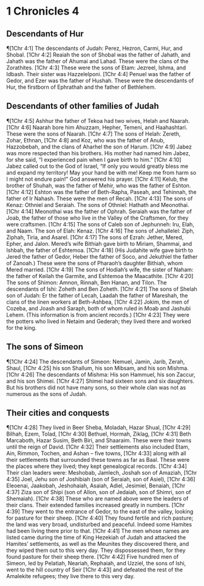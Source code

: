 # 1 Chronicles 4

## Descendants of Hur
¶[1Chr 4:1] The descendants of Judah: Perez, Hezron, Carmi, Hur, and Shobal.
[1Chr 4:2] Reaiah the son of Shobal was the father of Jahath, and Jahath was the father of Ahumai and Lahad. These were the clans of the Zorathites.
[1Chr 4:3] These were the sons of Etam: Jezreel, Ishma, and Idbash. Their sister was Hazzelelponi.
[1Chr 4:4] Penuel was the father of Gedor, and Ezer was the father of Hushah. These were the descendants of Hur, the firstborn of Ephrathah and the father of Bethlehem.

## Descendants of other families of Judah
¶[1Chr 4:5] Ashhur the father of Tekoa had two wives, Helah and Naarah.
[1Chr 4:6] Naarah bore him Ahuzzam, Hepher, Temeni, and Haahashtari. These were the sons of Naarah.
[1Chr 4:7] The sons of Helah: Zereth, Zohar, Ethnan,
[1Chr 4:8] and Koz, who was the father of Anub, Hazzobebah, and the clans of Aharhel the son of Harum.
[1Chr 4:9] Jabez was more respected than his brothers. His mother had named him Jabez, for she said, “I experienced pain when I gave birth to him.”
[1Chr 4:10] Jabez called out to the God of Israel, “If only you would greatly bless me and expand my territory! May your hand be with me! Keep me from harm so I might not endure pain!” God answered his prayer.
[1Chr 4:11] Kelub, the brother of Shuhah, was the father of Mehir, who was the father of Eshton.
[1Chr 4:12] Eshton was the father of Beth-Rapha, Paseah, and Tehinnah, the father of Ir Nahash. These were the men of Recah.
[1Chr 4:13] The sons of Kenaz: Othniel and Seraiah. The sons of Othniel: Hathath and Meonothai.
[1Chr 4:14] Meonothai was the father of Ophrah. Seraiah was the father of Joab, the father of those who live in the Valley of the Craftsmen, for they were craftsmen.
[1Chr 4:15] The sons of Caleb son of Jephunneh: Iru, Elah, and Naam. The son of Elah: Kenaz.
[1Chr 4:16] The sons of Jehallelel: Ziph, Ziphah, Tiria, and Asarel.
[1Chr 4:17] The sons of Ezrah: Jether, Mered, Epher, and Jalon. Mered’s wife Bithiah gave birth to Miriam, Shammai, and Ishbah, the father of Eshtemoa.
[1Chr 4:18] (His Judahite wife gave birth to Jered the father of Gedor, Heber the father of Soco, and Jekuthiel the father of Zanoah.) These were the sons of Pharaoh’s daughter Bithiah, whom Mered married.
[1Chr 4:19] The sons of Hodiah’s wife, the sister of Naham: the father of Keilah the Garmite, and Eshtemoa the Maacathite.
[1Chr 4:20] The sons of Shimon: Amnon, Rinnah, Ben Hanan, and Tilon. The descendants of Ishi: Zoheth and Ben Zoheth.
[1Chr 4:21] The sons of Shelah son of Judah: Er the father of Lecah, Laadah the father of Mareshah, the clans of the linen workers at Beth-Ashbea,
[1Chr 4:22] Jokim, the men of Cozeba, and Joash and Saraph, both of whom ruled in Moab and Jashubi Lehem. (This information is from ancient records.)
[1Chr 4:23] They were the potters who lived in Netaim and Gederah; they lived there and worked for the king.

## The sons of Simeon
¶[1Chr 4:24] The descendants of Simeon: Nemuel, Jamin, Jarib, Zerah, Shaul,
[1Chr 4:25] his son Shallum, his son Mibsam, and his son Mishma.
[1Chr 4:26] The descendants of Mishma: His son Hammuel, his son Zaccur, and his son Shimei.
[1Chr 4:27] Shimei had sixteen sons and six daughters. But his brothers did not have many sons, so their whole clan was not as numerous as the sons of Judah.

## Their cities and conquests
¶[1Chr 4:28] They lived in Beer Sheba, Moladah, Hazar Shual,
[1Chr 4:29] Bilhah, Ezem, Tolad,
[1Chr 4:30] Bethuel, Hormah, Ziklag,
[1Chr 4:31] Beth Marcaboth, Hazar Susim, Beth Biri, and Shaaraim. These were their towns until the reign of David.
[1Chr 4:32] Their settlements also included Etam, Ain, Rimmon, Tochen, and Ashan – five towns,
[1Chr 4:33] along with all their settlements that surrounded these towns as far as Baal. These were the places where they lived; they kept genealogical records.
[1Chr 4:34] Their clan leaders were: Meshobab, Jamlech, Joshah son of Amaziah,
[1Chr 4:35] Joel, Jehu son of Joshibiah (son of Seraiah, son of Asiel),
[1Chr 4:36] Eleoenai, Jaakobah, Jeshohaiah, Asaiah, Adiel, Jesimiel, Benaiah,
[1Chr 4:37] Ziza son of Shipi (son of Allon, son of Jedaiah, son of Shimri, son of Shemaiah).
[1Chr 4:38] These who are named above were the leaders of their clans. Their extended families increased greatly in numbers.
[1Chr 4:39] They went to the entrance of Gedor, to the east of the valley, looking for pasture for their sheep.
[1Chr 4:40] They found fertile and rich pasture; the land was very broad, undisturbed and peaceful. Indeed some Hamites had been living there prior to that.
[1Chr 4:41] The men whose names are listed came during the time of King Hezekiah of Judah and attacked the Hamites’ settlements, as well as the Meunites they discovered there, and they wiped them out to this very day. They dispossessed them, for they found pasture for their sheep there.
[1Chr 4:42] Five hundred men of Simeon, led by Pelatiah, Neariah, Rephaiah, and Uzziel, the sons of Ishi, went to the hill country of Seir
[1Chr 4:43] and defeated the rest of the Amalekite refugees; they live there to this very day.
